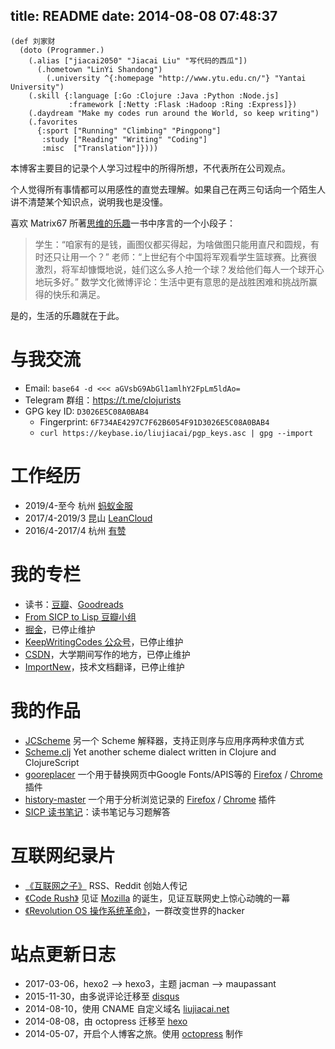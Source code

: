 title: README
date: 2014-08-08 07:48:37
---

```
(def 刘家财
  (doto (Programmer.)
    (.alias ["jiacai2050" "Jiacai Liu" "写代码的西瓜"])
      (.hometown "LinYi Shandong")
        (.university ^{:homepage "http://www.ytu.edu.cn/"} "Yantai University")
    (.skill {:language [:Go :Clojure :Java :Python :Node.js]
             :framework [:Netty :Flask :Hadoop :Ring :Express]})
    (.daydream "Make my codes run around the World, so keep writing")
    (.favorites
      {:sport ["Running" "Climbing" "Pingpong"]
       :study ["Reading" "Writing" "Coding"]
       :misc  ["Translation"]})))
```

本博客主要目的记录个人学习过程中的所得所想，不代表所在公司观点。

个人觉得所有事情都可以用感性的直觉去理解。如果自己在两三句话向一个陌生人讲不清楚某个知识点，说明我也是没懂。

喜欢 Matrix67 所著[思维的乐趣](http://book.douban.com/subject/10779597/)一书中序言的一个小段子：

> 学生：“咱家有的是钱，画图仪都买得起，为啥做图只能用直尺和圆规，有时还只让用一个？”
> 老师：“上世纪有个中国将军观看学生篮球赛。比赛很激烈，将军却慷慨地说，娃们这么多人抢一个球？发给他们每人一个球开心地玩多好。”
> 数学文化微博评论：生活中更有意思的是战胜困难和挑战所赢得的快乐和满足。

是的，生活的乐趣就在于此。

与我交流
====
- Email: `base64 -d <<< aGVsbG9AbGl1amlhY2FpLm5ldAo=`
- Telegram 群组：https://t.me/clojurists
- GPG key ID: `D3026E5C08A0BAB4`
  - Fingerprint: `6F734AE4297C7F62B6054F91D3026E5C08A0BAB4`
  - `curl https://keybase.io/liujiacai/pgp_keys.asc | gpg --import`


工作经历
====
- 2019/4-至今   杭州 [蚂蚁金服](https://www.antfin.com)
- 2017/4-2019/3 昆山 [LeanCloud](https://leancloud.cn/)
- 2016/4-2017/4 杭州 [有赞](https://www.youzan.com/)

我的专栏
====

- 读书：[豆瓣](https://www.douban.com/people/liujiacai/)、[Goodreads](https://www.goodreads.com/user/show/79743745-jiacai-liu)
- [From SICP to Lisp 豆瓣小组](https://www.douban.com/group/660788)
- [掘金](https://gold.xitu.io/user/57c2431b165abd00665ee39f)，已停止维护
- [KeepWritingCodes 公众号](http://weixin.sogou.com/weixin?query=keepwritingcodes)，已停止维护
- [CSDN](http://blog.csdn.net/jiacai2050)，大学期间写作的地方，已停止维护
- [ImportNew](http://www.importnew.com/author/liujiacai)，技术文档翻译，已停止维护

我的作品
====

- [JCScheme](https://github.com/jiacai2050/JCScheme) 另一个 Scheme 解释器，支持正则序与应用序两种求值方式
- [Scheme.clj](http://liujiacai.net/scheme.clj/) Yet another scheme dialect written in Clojure and ClojureScript
- [gooreplacer](http://liujiacai.net/gooreplacer) 一个用于替换网页中Google Fonts/APIS等的 [Firefox](https://addons.mozilla.org/zh-CN/firefox/addon/gooreplacer/) / [Chrome](https://chrome.google.com/webstore/detail/jnlkjeecojckkigmchmfoigphmgkgbip) 插件
- [history-master](https://github.com/jiacai2050/history-master) 一个用于分析浏览记录的  [Firefox](https://addons.mozilla.org/firefox/addon/advanced-history/) / [Chrome](https://chrome.google.com/webstore/detail/advanced-history/mkfgjjeggnmkbobjmelbjhdchcoadnin) 插件
- [SICP 读书笔记](https://github.com/jiacai2050/sicp)：读书笔记与习题解答

互联网纪录片
====

* [《互联网之子》](http://www.tudou.com/programs/view/jefojo_-HjQ/&lvt=76) RSS、Reddit 创始人传记
* [《Code Rush》](http://v.youku.com/v_show/id_XNjA2NDI2MTUy.html) 见证 [Mozilla](/blog/2014/09/14/mozilla-history/) 的诞生，见证互联网史上惊心动魄的一幕
* [《Revolution OS 操作系统革命》](http://www.tudou.com/programs/view/lCsZxfWXJ0k/)，一群改变世界的hacker

站点更新日志
====

- 2017-03-06，hexo2 --> hexo3，主题 jacman --> maupassant
- 2015-11-30，由多说评论迁移至 [disqus](https://disqus.com/)
- 2014-08-10，使用 CNAME 自定义域名 [liujiacai.net](http://liujiacai.net)
- 2014-08-08，由 octopress 迁移至 [hexo](https://hexo.io/)
- 2014-05-07，开启个人博客之旅。使用 [octopress](http://octopress.org/) 制作
